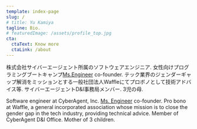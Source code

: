 ```yaml
---
template: index-page
slug: /
# title: Yu Kamiya
tagline: Bio.
# featuredImage: /assets/profile_top.jpg
cta:
  ctaText: Know more
  ctaLink: /about
---
```

株式会社サイバーエージェント所属のソフトウェアエンジニア. 
女性向けプログラミングブートキャンプ[Ms.Engineer](https://ms-engineer.jp/) co-founder.
テック業界のジェンダーギャップ解消をミッションとする一般社団法人Waffleにてプロボノとして技術アドバイス等. 
サイバーエージェントD&I事務局メンバー.
3児の母.

Software engineer at CyberAgent, Inc. 
[Ms. Engineer](https://ms-engineer.jp/) co-founder.
Pro bono at Waffle, a general incorporated association whose mission is to close the gender gap in the tech industry, providing technical advice. 
Member of CyberAgent D&I Office.
Mother of 3 children.